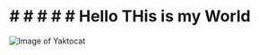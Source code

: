# # # # # # Hello THis is my World
![Image of Yaktocat](https://octodex.github.com/images/yaktocat.png)
